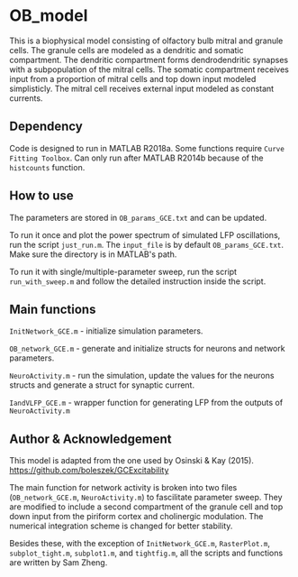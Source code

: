 # OB_model
This is a biophysical model consisting of olfactory bulb mitral and granule cells. The granule cells are modeled as a dendritic and somatic compartment. The dendritic compartment forms dendrodendritic synapses with a subpopulation of the mitral cells. The somatic compartment receives input from a proportion of mitral cells and top down input modeled simplisticly. The mitral cell receives external input modeled as constant currents.

## Dependency
Code is designed to run in MATLAB R2018a. Some functions require `Curve Fitting Toolbox`. Can only run after MATLAB R2014b because of the `histcounts` function.

## How to use
The parameters are stored in `OB_params_GCE.txt` and can be updated.    

To run it once and plot the power spectrum of simulated LFP oscillations, run the script `just_run.m`. The `input_file` is by default `OB_params_GCE.txt`. Make sure the directory is in MATLAB's path.     

To run it with single/multiple-parameter sweep, run the script `run_with_sweep.m` and follow the detailed instruction inside the script.    

## Main functions
`InitNetwork_GCE.m`         -       initialize simulation parameters.     

`OB_network_GCE.m`          -       generate and initialize structs for neurons and network parameters.   

`NeuroActivity.m`           -       run the simulation, update the values for the neurons structs and generate a struct for synaptic current.   

`IandVLFP_GCE.m`            -       wrapper function for generating LFP from the outputs of `NeuroActivity.m`


## Author & Acknowledgement
This model is adapted from the one used by Osinski & Kay (2015). https://github.com/boleszek/GCExcitability   

The main function for network activity is broken into two files (`OB_network_GCE.m`, `NeuroActivity.m`) to fascilitate parameter sweep. They are modified to include a second compartment of the granule cell and top down input from the piriform cortex and cholinergic modulation. The numerical integration scheme is changed for better stability.

Besides these, with the exception of `InitNetwork_GCE.m`, `RasterPlot.m`, `subplot_tight.m`, `subplot1.m`, and `tightfig.m`, all the scripts and functions are written by Sam Zheng.
